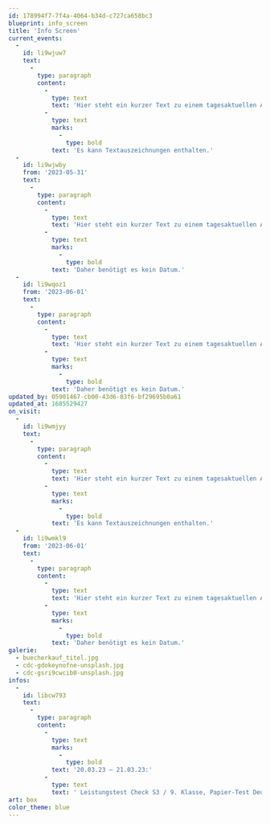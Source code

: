 ```yaml
---
id: 178994f7-7f4a-4064-b34d-c727ca658bc3
blueprint: info_screen
title: 'Info Screen'
current_events:
  -
    id: li9wjuw7
    text:
      -
        type: paragraph
        content:
          -
            type: text
            text: 'Hier steht ein kurzer Text zu einem tagesaktuellen Anlass. Daher benötigt es kein Datum. '
          -
            type: text
            marks:
              -
                type: bold
            text: 'Es kann Textauszeichnungen enthalten.'
  -
    id: li9wjwby
    from: '2023-05-31'
    text:
      -
        type: paragraph
        content:
          -
            type: text
            text: 'Hier steht ein kurzer Text zu einem tagesaktuellen Anlass. '
          -
            type: text
            marks:
              -
                type: bold
            text: 'Daher benötigt es kein Datum.'
  -
    id: li9wqoz1
    from: '2023-06-01'
    text:
      -
        type: paragraph
        content:
          -
            type: text
            text: 'Hier steht ein kurzer Text zu einem tagesaktuellen Anlass. '
          -
            type: text
            marks:
              -
                type: bold
            text: 'Daher benötigt es kein Datum.'
updated_by: 05901467-cb00-43d6-83f6-bf29695b0a61
updated_at: 1685529427
on_visit:
  -
    id: li9wmjyy
    text:
      -
        type: paragraph
        content:
          -
            type: text
            text: 'Hier steht ein kurzer Text zu einem tagesaktuellen Anlass. Daher benötigt es kein Datum. '
          -
            type: text
            marks:
              -
                type: bold
            text: 'Es kann Textauszeichnungen enthalten.'
  -
    id: li9wmkl9
    from: '2023-06-01'
    text:
      -
        type: paragraph
        content:
          -
            type: text
            text: 'Hier steht ein kurzer Text zu einem tagesaktuellen Anlass. '
          -
            type: text
            marks:
              -
                type: bold
            text: 'Daher benötigt es kein Datum.'
galerie:
  - buecherkauf_titel.jpg
  - cdc-gdokeynofne-unsplash.jpg
  - cdc-gsri9cwcib0-unsplash.jpg
infos:
  -
    id: libcw793
    text:
      -
        type: paragraph
        content:
          -
            type: text
            marks:
              -
                type: bold
            text: '20.03.23 – 21.03.23:'
          -
            type: text
            text: ' Leistungstest Check S3 / 9. Klasse, Papier-Test Deutsch Schreiben – Viel Glück!'
art: box
color_theme: blue
---
```

